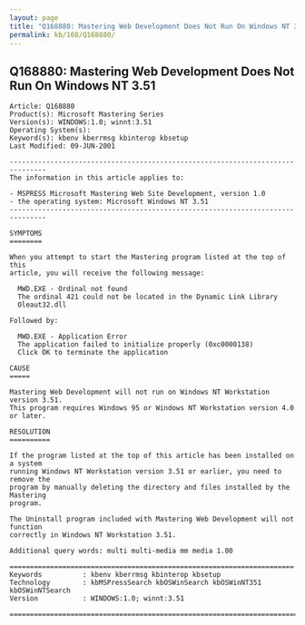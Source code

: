 ```yaml
---
layout: page
title: "Q168880: Mastering Web Development Does Not Run On Windows NT 3.51"
permalink: kb/168/Q168880/
---
```


## Q168880: Mastering Web Development Does Not Run On Windows NT 3.51

	Article: Q168880
	Product(s): Microsoft Mastering Series
	Version(s): WINDOWS:1.0; winnt:3.51
	Operating System(s): 
	Keyword(s): kbenv kberrmsg kbinterop kbsetup
	Last Modified: 09-JUN-2001
	
	-------------------------------------------------------------------------------
	The information in this article applies to:
	
	- MSPRESS Microsoft Mastering Web Site Development, version 1.0 
	- the operating system: Microsoft Windows NT 3.51 
	-------------------------------------------------------------------------------
	
	SYMPTOMS
	========
	
	When you attempt to start the Mastering program listed at the top of this
	article, you will receive the following message:
	
	  MWD.EXE - Ordinal not found
	  The ordinal 421 could not be located in the Dynamic Link Library
	  Oleaut32.dll
	
	Followed by:
	
	  MWD.EXE - Application Error
	  The application failed to initialize properly (0xc0000138)
	  Click OK to terminate the application
	
	CAUSE
	=====
	
	Mastering Web Development will not run on Windows NT Workstation version 3.51.
	This program requires Windows 95 or Windows NT Workstation version 4.0 or later.
	
	RESOLUTION
	==========
	
	If the program listed at the top of this article has been installed on a system
	running Windows NT Workstation version 3.51 or earlier, you need to remove the
	program by manually deleting the directory and files installed by the Mastering
	program.
	
	The Uninstall program included with Mastering Web Development will not function
	correctly in Windows NT Workstation 3.51.
	
	Additional query words: multi multi-media mm media 1.00
	
	======================================================================
	Keywords          : kbenv kberrmsg kbinterop kbsetup 
	Technology        : kbMSPressSearch kbOSWinSearch kbOSWinNT351 kbOSWinNTSearch
	Version           : WINDOWS:1.0; winnt:3.51
	
	=============================================================================
	
